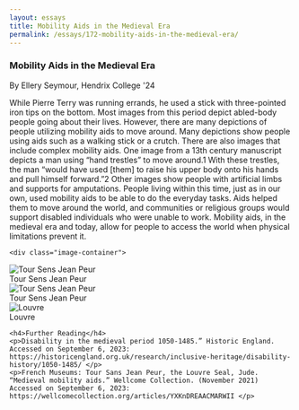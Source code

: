 ```yaml
---
layout: essays
title: Mobility Aids in the Medieval Era
permalink: /essays/172-mobility-aids-in-the-medieval-era/
---
```


<div id="witchcraft" class="essay">
  <h3 class="essay-title">Mobility Aids in the Medieval Era</h3>
  <div class="essay-author">By Ellery Seymour, Hendrix College '24</div>
  <div class="essay-content">
    <p>While Pierre Terry was running errands, he used a stick with three-pointed iron tips on the bottom. Most images from this period depict abled-body people going about their lives. However, there are many depictions of people utilizing mobility aids to move around. Many depictions show people using aids such as a walking stick or a crutch. There are also images that include complex mobility aids. One image from a 13th century manuscript depicts a man using “hand trestles” to move around.1 With these trestles, the man “would have used [them] to raise his upper body onto his hands and pull himself forward.”2 Other images show people with artificial limbs and supports for amputations. People living within this time, just as in our own, used mobility aids to be able to do the everyday tasks. Aids helped them to move around the world, and communities or religious groups would support disabled individuals who were unable to work. Mobility aids, in the medieval era and today, allow for people to access the world when physical limitations prevent it.  </p>

    <div class="image-container">
<!-- <img src="/assets/images/essayImg/mobilityAids1.png" alt="Tour Sens Jean Peur " class="essay-image"> -->
<img src="{{ '/assets/images/essayImg/mobilityAids1.png' | relative_url }}" alt="Tour Sens Jean Peur" class="essay-image">
<div class="image-caption">Tour Sens Jean Peur </div>
</div>

<div class="image-container">
<!-- <img src="/assets/images/essayImg/mobilityAids2.png" alt="Tour Sens Jean Peur " class="essay-image"> -->
<img src="{{ '/assets/images/essayImg/mobilityAids2.png' | relative_url }}" alt="Tour Sens Jean Peur" class="essay-image">
<div class="image-caption">Tour Sens Jean Peur </div>
</div>

<div class="image-container">
<!-- <img src="/assets/images/essayImg/mobilityAids3.png" alt="Louvre " class="essay-image"> -->
<img src="{{ '/assets/images/essayImg/mobilityAids2.png' | relative_url }}" alt="Louvre" class="essay-image">
<div class="image-caption">Louvre </div>
</div>
    
    <h4>Further Reading</h4>
    <p>Disability in the medieval period 1050-1485.” Historic England. Accessed on September 6, 2023: https://historicengland.org.uk/research/inclusive-heritage/disability-history/1050-1485/ </p>
    <p>French Museums: Tour Sans Jean Peur, the Louvre Seal, Jude. “Medieval mobility aids.” Wellcome Collection. (November 2021) Accessed on September 6, 2023: https://wellcomecollection.org/articles/YXKnDREAACMARWII </p>
  </div>
</div>
</div>